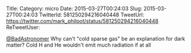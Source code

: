 Title: 
Category: micro
Date: 2015-03-27T00:24:03
Slug: 2015-03-27T00:24:03
TwitterId: 581250294216040448
TweetUrl: https://twitter.com/mark_philpot/status/581250294216040448
ReTweetUser: 

[@BadAstronomer](https://twitter.com/BadAstronomer) Why can't "cold sparse gas" be an explanation for dark matter? Cold H and He wouldn't emit much radiation if at all
